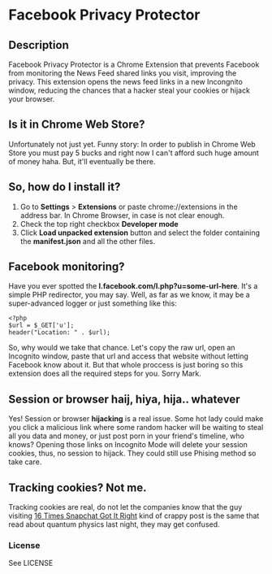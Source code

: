 # Facebook Privacy Protector

## Description

Facebook Privacy Protector is a Chrome Extension that prevents Facebook from monitoring the News Feed shared links you visit, improving the privacy.
This extension opens the news feed links in a new Incongnito window, reducing the chances that a hacker steal your cookies or hijack your browser.

## Is it in Chrome Web Store?

Unfortunately not just yet.
Funny story: In order to publish in Chrome Web Store you must pay 5 bucks and right now I can't afford such huge amount of money haha. But, it'll eventually be there.

## So, how do I install it?

1. Go to **Settings** > **Extensions** or paste chrome://extensions in the address bar. In Chrome Browser, in case is not clear enough.
2. Check the top right checkbox **Developer mode**
3. Click **Load unpacked extension** button and select the folder containing the **manifest.json** and all the other files.


## Facebook monitoring?

Have you ever spotted the **l.facebook.com/l.php?u=some-url-here**. It's a simple PHP redirector, you may say. Well, as far as we know, it may be a super-advanced logger or just something like this:

	<?php
	$url = $_GET['u'];
	header("Location: " . $url);

So, why would we take that chance. Let's copy the raw url, open an Incognito window, paste that url and access that website without letting Facebook know about it. But that whole proccess is just boring so this extension does all the required steps for you. Sorry Mark.

## Session or browser haij, hiya, hija.. whatever

Yes! Session or browser **hijacking** is a real issue. Some hot lady could make you click a malicious link where some random hacker will be waiting to steal all you data and money, or just post porn in your friend's timeline, who knows?
Opening those links on Incognito Mode will delete your session cookies, thus, no session to hijack. They could still use Phising method so take care.

## Tracking cookies? Not me.

Tracking cookies are real, do not let the companies know that the guy visiting [16 Times Snapchat Got It Right](http://diply.com/thatjusthappened/snapchat-got-it-right/154082) kind of crappy post is the same that read about quantum physics last night, they may get confused.

### License

See LICENSE 